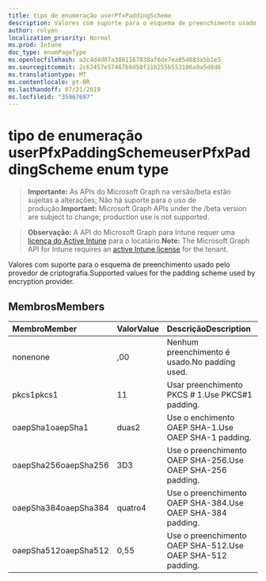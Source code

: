 ```yaml
---
title: tipo de enumeração userPfxPaddingScheme
description: Valores com suporte para o esquema de preenchimento usado pelo provedor de criptografia.
author: rolyon
localization_priority: Normal
ms.prod: Intune
doc_type: enumPageType
ms.openlocfilehash: a3c4d4d07a3891167838af6de7ea854883a5b1e5
ms.sourcegitcommit: 2c62457e57467b8d50f21b255b553106a9a5d8d6
ms.translationtype: MT
ms.contentlocale: pt-BR
ms.lasthandoff: 07/31/2019
ms.locfileid: "35967697"
---
```

# <a name="userpfxpaddingscheme-enum-type"></a><span data-ttu-id="81f3e-103">tipo de enumeração userPfxPaddingScheme</span><span class="sxs-lookup"><span data-stu-id="81f3e-103">userPfxPaddingScheme enum type</span></span>

> <span data-ttu-id="81f3e-104">**Importante:** As APIs do Microsoft Graph na versão/beta estão sujeitas a alterações; Não há suporte para o uso de produção.</span><span class="sxs-lookup"><span data-stu-id="81f3e-104">**Important:** Microsoft Graph APIs under the /beta version are subject to change; production use is not supported.</span></span>

> <span data-ttu-id="81f3e-105">**Observação:** A API do Microsoft Graph para Intune requer uma [licença do Active Intune](https://go.microsoft.com/fwlink/?linkid=839381) para o locatário.</span><span class="sxs-lookup"><span data-stu-id="81f3e-105">**Note:** The Microsoft Graph API for Intune requires an [active Intune license](https://go.microsoft.com/fwlink/?linkid=839381) for the tenant.</span></span>

<span data-ttu-id="81f3e-106">Valores com suporte para o esquema de preenchimento usado pelo provedor de criptografia.</span><span class="sxs-lookup"><span data-stu-id="81f3e-106">Supported values for the padding scheme used by encryption provider.</span></span>

## <a name="members"></a><span data-ttu-id="81f3e-107">Membros</span><span class="sxs-lookup"><span data-stu-id="81f3e-107">Members</span></span>
|<span data-ttu-id="81f3e-108">Membro</span><span class="sxs-lookup"><span data-stu-id="81f3e-108">Member</span></span>|<span data-ttu-id="81f3e-109">Valor</span><span class="sxs-lookup"><span data-stu-id="81f3e-109">Value</span></span>|<span data-ttu-id="81f3e-110">Descrição</span><span class="sxs-lookup"><span data-stu-id="81f3e-110">Description</span></span>|
|:---|:---|:---|
|<span data-ttu-id="81f3e-111">none</span><span class="sxs-lookup"><span data-stu-id="81f3e-111">none</span></span>|<span data-ttu-id="81f3e-112">,0</span><span class="sxs-lookup"><span data-stu-id="81f3e-112">0</span></span>|<span data-ttu-id="81f3e-113">Nenhum preenchimento é usado.</span><span class="sxs-lookup"><span data-stu-id="81f3e-113">No padding used.</span></span>|
|<span data-ttu-id="81f3e-114">pkcs1</span><span class="sxs-lookup"><span data-stu-id="81f3e-114">pkcs1</span></span>|<span data-ttu-id="81f3e-115">1</span><span class="sxs-lookup"><span data-stu-id="81f3e-115">1</span></span>|<span data-ttu-id="81f3e-116">Usar preenchimento PKCS # 1.</span><span class="sxs-lookup"><span data-stu-id="81f3e-116">Use PKCS#1 padding.</span></span>|
|<span data-ttu-id="81f3e-117">oaepSha1</span><span class="sxs-lookup"><span data-stu-id="81f3e-117">oaepSha1</span></span>|<span data-ttu-id="81f3e-118">duas</span><span class="sxs-lookup"><span data-stu-id="81f3e-118">2</span></span>|<span data-ttu-id="81f3e-119">Use o enchimento OAEP SHA-1.</span><span class="sxs-lookup"><span data-stu-id="81f3e-119">Use OAEP SHA-1 padding.</span></span>|
|<span data-ttu-id="81f3e-120">oaepSha256</span><span class="sxs-lookup"><span data-stu-id="81f3e-120">oaepSha256</span></span>|<span data-ttu-id="81f3e-121">3D</span><span class="sxs-lookup"><span data-stu-id="81f3e-121">3</span></span>|<span data-ttu-id="81f3e-122">Use o preenchimento OAEP SHA-256.</span><span class="sxs-lookup"><span data-stu-id="81f3e-122">Use OAEP SHA-256 padding.</span></span>|
|<span data-ttu-id="81f3e-123">oaepSha384</span><span class="sxs-lookup"><span data-stu-id="81f3e-123">oaepSha384</span></span>|<span data-ttu-id="81f3e-124">quatro</span><span class="sxs-lookup"><span data-stu-id="81f3e-124">4</span></span>|<span data-ttu-id="81f3e-125">Use o preenchimento OAEP SHA-384.</span><span class="sxs-lookup"><span data-stu-id="81f3e-125">Use OAEP SHA-384 padding.</span></span>|
|<span data-ttu-id="81f3e-126">oaepSha512</span><span class="sxs-lookup"><span data-stu-id="81f3e-126">oaepSha512</span></span>|<span data-ttu-id="81f3e-127">0,5</span><span class="sxs-lookup"><span data-stu-id="81f3e-127">5</span></span>|<span data-ttu-id="81f3e-128">Use o preenchimento OAEP SHA-512.</span><span class="sxs-lookup"><span data-stu-id="81f3e-128">Use OAEP SHA-512 padding.</span></span>|






